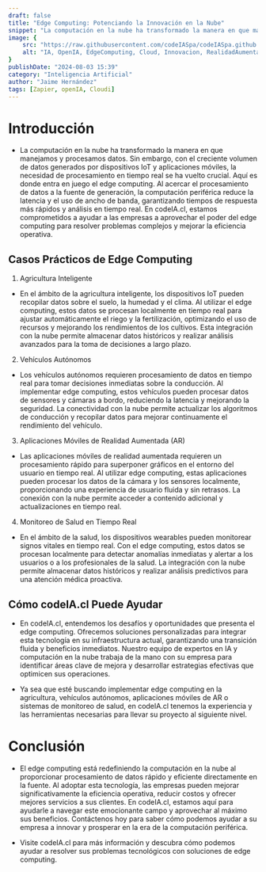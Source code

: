 ```yaml
---
draft: false
title: "Edge Computing: Potenciando la Innovación en la Nube"
snippet: "La computación en la nube ha transformado la manera en que manejamos y procesamos datos. Sin embargo, con el creciente volumen de datos generados por dispositivos IoT y aplicaciones móviles. la necesidad de procesamiento en tiempo real se ha vuelto crucial. Aquí es donde entra en juego el edge computing"
image: {
    src: "https://raw.githubusercontent.com/codeIASpa/codeIASpa.github.io/main/public/blogimg/edge-computing.png",
    alt: "IA, OpenIA, EdgeComputing, Cloud, Innovacion, RealidadAumentada"
}
publishDate: "2024-08-03 15:39"
category: "Inteligencia Artificial"
author: "Jaime Hernández"
tags: [Zapier, openIA, Cloudi]
---
```


# <div class="text-gray-300">Introducción</div> 
- La computación en la nube ha transformado la manera en que manejamos y procesamos datos. Sin embargo, con el creciente volumen de datos generados por dispositivos IoT y aplicaciones móviles, la necesidad de procesamiento en tiempo real se ha vuelto crucial. Aquí es donde entra en juego el edge computing. Al acercar el procesamiento de datos a la fuente de generación, la computación periférica reduce la latencia y el uso de ancho de banda, garantizando tiempos de respuesta más rápidos y análisis en tiempo real. En codeIA.cl, estamos comprometidos a ayudar a las empresas a aprovechar el poder del edge computing para resolver problemas complejos y mejorar la eficiencia operativa.

## <div class="text-gray-300">Casos Prácticos de Edge Computing</div> 
1. Agricultura Inteligente

- En el ámbito de la agricultura inteligente, los dispositivos IoT pueden recopilar datos sobre el suelo, la humedad y el clima. Al utilizar el edge computing, estos datos se procesan localmente en tiempo real para ajustar automáticamente el riego y la fertilización, optimizando el uso de recursos y mejorando los rendimientos de los cultivos. Esta integración con la nube permite almacenar datos históricos y realizar análisis avanzados para la toma de decisiones a largo plazo.
2. Vehículos Autónomos

- Los vehículos autónomos requieren procesamiento de datos en tiempo real para tomar decisiones inmediatas sobre la conducción. Al implementar edge computing, estos vehículos pueden procesar datos de sensores y cámaras a bordo, reduciendo la latencia y mejorando la seguridad. La conectividad con la nube permite actualizar los algoritmos de conducción y recopilar datos para mejorar continuamente el rendimiento del vehículo.

3. Aplicaciones Móviles de Realidad Aumentada (AR)

- Las aplicaciones móviles de realidad aumentada requieren un procesamiento rápido para superponer gráficos en el entorno del usuario en tiempo real. Al utilizar edge computing, estas aplicaciones pueden procesar los datos de la cámara y los sensores localmente, proporcionando una experiencia de usuario fluida y sin retrasos. La conexión con la nube permite acceder a contenido adicional y actualizaciones en tiempo real.

4. Monitoreo de Salud en Tiempo Real

- En el ámbito de la salud, los dispositivos wearables pueden monitorear signos vitales en tiempo real. Con el edge computing, estos datos se procesan localmente para detectar anomalías inmediatas y alertar a los usuarios o a los profesionales de la salud. La integración con la nube permite almacenar datos históricos y realizar análisis predictivos para una atención médica proactiva.

## <div class="text-gray-300">Cómo codeIA.cl Puede Ayudar</div> 
- En codeIA.cl, entendemos los desafíos y oportunidades que presenta el edge computing. Ofrecemos soluciones personalizadas para integrar esta tecnología en su infraestructura actual, garantizando una transición fluida y beneficios inmediatos. Nuestro equipo de expertos en IA y computación en la nube trabaja de la mano con su empresa para identificar áreas clave de mejora y desarrollar estrategias efectivas que optimicen sus operaciones.

 - Ya sea que esté buscando implementar edge computing en la agricultura, vehículos autónomos, aplicaciones móviles de AR o sistemas de monitoreo de salud, en codeIA.cl tenemos la experiencia y las herramientas necesarias para llevar su proyecto al siguiente nivel.

# <div class="text-gray-300">Conclusión</div> 
- El edge computing está redefiniendo la computación en la nube al proporcionar procesamiento de datos rápido y eficiente directamente en la fuente. Al adoptar esta tecnología, las empresas pueden mejorar significativamente la eficiencia operativa, reducir costos y ofrecer mejores servicios a sus clientes. En codeIA.cl, estamos aquí para ayudarle a navegar este emocionante campo y aprovechar al máximo sus beneficios. Contáctenos hoy para saber cómo podemos ayudar a su empresa a innovar y prosperar en la era de la computación periférica.

- Visite codeIA.cl para más información y descubra cómo podemos ayudar a resolver sus problemas tecnológicos con soluciones de edge computing.
